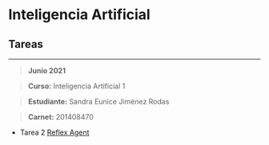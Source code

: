 # Inteligencia Artificial

## Tareas
------- 

>  **Junio 2021**

>  **Curso:** Inteligencia Artificial 1 
 
>  **Estudiante:** Sandra Eunice Jiménez Rodas  

>  **Carnet:** 201408470


- Tarea 2 [Reflex Agent](https://sandraeu.github.io/Inteligencia-Artificial/Reflex-vaccum-agent_201408470.html)